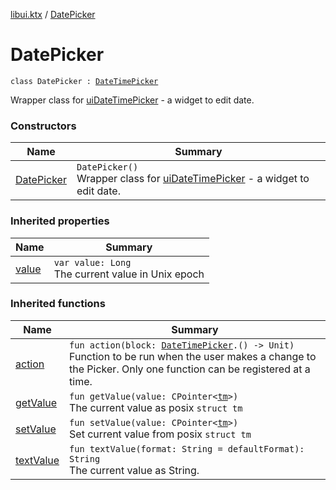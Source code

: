 [libui.ktx](../README.md) / [DatePicker](README.md)

# DatePicker

`class DatePicker : `[`DateTimePicker`](../-date-time-picker/README.md)

Wrapper class for [uiDateTimePicker](../../libui/ui-date-time-picker.md) - a widget to edit date.

### Constructors

| Name | Summary |
|---|---|
| [DatePicker](-date-picker.md) | `DatePicker()`<br>Wrapper class for [uiDateTimePicker](../../libui/ui-date-time-picker.md) - a widget to edit date. |

### Inherited properties

| Name | Summary |
|---|---|
| [value](../-date-time-picker/value.md) | `var value: Long`<br>The current value in Unix epoch |

### Inherited functions

| Name | Summary |
|---|---|
| [action](../-date-time-picker/action.md) | `fun action(block: `[`DateTimePicker`](../-date-time-picker/README.md)`.() -> Unit)`<br>Function to be run when the user makes a change to the Picker. Only one function can be registered at a time. |
| [getValue](../-date-time-picker/get-value.md) | `fun getValue(value: CPointer<`[`tm`](../../libui/tm.md)`>)`<br>The current value as posix `struct tm` |
| [setValue](../-date-time-picker/set-value.md) | `fun setValue(value: CPointer<`[`tm`](../../libui/tm.md)`>)`<br>Set current value from posix `struct tm` |
| [textValue](../-date-time-picker/text-value.md) | `fun textValue(format: String = defaultFormat): String`<br>The current value as String. |

